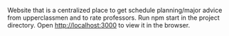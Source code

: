 Website that is a centralized place to get schedule planning/major advice from upperclassmen and to rate professors. Run npm start in the project directory. Open [http://localhost:3000](http://localhost:3000) to view it in the browser.